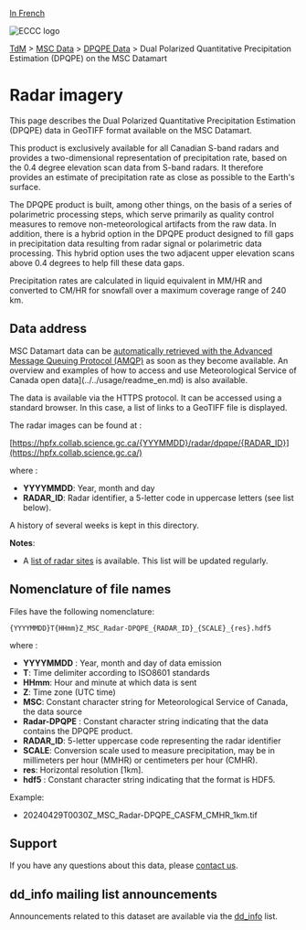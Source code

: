 [In French](readme_radar-dpqpe-datamart_fr.md)

![ECCC logo](../../img_eccc-logo.png)

[TdM](../../readme_en.md) > [MSC Data](../readme_en.md) > [DPQPE Data](readme_radar_en.md) > Dual Polarized Quantitative Precipitation Estimation (DPQPE) on the MSC Datamart

# Radar imagery

This page describes the Dual Polarized Quantitative Precipitation Estimation (DPQPE) data in GeoTIFF format available on the MSC Datamart.

This product is exclusively available for all Canadian S-band radars and provides a two-dimensional representation of precipitation rate, based on the 0.4 degree elevation scan data from S-band radars. It therefore provides an estimate of precipitation rate as close as possible to the Earth's surface.

The DPQPE product is built, among other things, on the basis of a series of polarimetric processing steps, which serve primarily as quality control measures to remove non-meteorological artifacts from the raw data. In addition, there is a hybrid option in the DPQPE product designed to fill gaps in precipitation data resulting from radar signal or polarimetric data processing. This hybrid option uses the two adjacent upper elevation scans above 0.4 degrees to help fill these data gaps.

Precipitation rates are calculated in liquid equivalent in MM/HR and converted to CM/HR for snowfall over a maximum coverage range of 240 km. 

## Data address 

MSC Datamart data can be [automatically retrieved with the Advanced Message Queuing Protocol (AMQP)](.../.../msc-datamart/amqp_en.md) as soon as they become available. An overview and examples of how to access and use Meteorological Service of Canada open data](../../usage/readme_en.md) is also available.

The data is available via the HTTPS protocol. It can be accessed using a standard browser. In this case, a list of links to a GeoTIFF file is displayed.

The radar images can be found at :

[https://hpfx.collab.science.gc.ca/{YYYMMDD}/radar/dpqpe/{RADAR_ID}](https://hpfx.collab.science.gc.ca/)

where :

* __YYYYMMDD__: Year, month and day
* __RADAR_ID__: Radar identifier, a 5-letter code in uppercase letters (see list below).

A history of several weeks is kept in this directory.

__Notes__: 

* A [list of radar sites](https://collaboration.cmc.ec.gc.ca/cmc/cmos/public_doc/msc-data/obs_radar/radars_list.pdf) is available. This list will be updated regularly.

## Nomenclature of file names 

Files have the following nomenclature:

`{YYYYMMDD}T{HHmm}Z_MSC_Radar-DPQPE_{RADAR_ID}_{SCALE}_{res}.hdf5`

where :

* __YYYYMMDD__ : Year, month and day of data emission
* __T__: Time delimiter according to ISO8601 standards
* __HHmm__: Hour and minute at which data is sent
* __Z__: Time zone (UTC time)
* __MSC__: Constant character string for Meteorological Service of Canada, the data source
* __Radar-DPQPE__ : Constant character string indicating that the data contains the DPQPE product.
* __RADAR_ID__: 5-letter uppercase code representing the radar identifier
* __SCALE__: Conversion scale used to measure precipitation, may be in millimeters per hour (MMHR) or centimeters per hour (CMHR).
* __res__: Horizontal resolution [1km].
* __hdf5__ : Constant character string indicating that the format is HDF5.

Example:

* 20240429T0030Z_MSC_Radar-DPQPE_CASFM_CMHR_1km.tif

## Support

If you have any questions about this data, please [contact us](https://weather.gc.ca/mainmenu/contact_us_f.html).

## dd_info mailing list announcements 

Announcements related to this dataset are available via the [dd_info](https://comm.collab.science.gc.ca/mailman3/postorius/lists/dd_info/) list.
